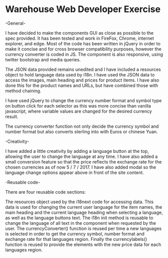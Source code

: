 # Warehouse Web Developer Exercise

-General-
 
I have decided to make the components GUI as close as possible to the spec provided. It has been tested and work in FireFox, Chrome, internet explorer, and edge. Most of the code has been written in jQuery in order to make it concise and for cross browser compatibility purposes, however the currency converter is coded in JS. The component is also responsive, using twitter bootstrap and media queries. 
 
The JSON data provided remains unedited and I have included a resources object to hold language data used by i18n. I have used the JSON data to access the images, main heading and prices for product items. I have also done this for the product names and URLs, but have combined those with method chaining. 
 
I have used jQuery to change the currency number format and symbol type on button click for each selector as this was more concise than vanilla javascript, where variable values are changed for the desired currency result. 
 
The currency converter function not only decide the currency symbol and number format but also converts sterling into with Euros or chinese Yuan. 
 
-Creativity-
 
I have added a little creativity by adding a language button at the top, allowing the user to change the language at any time. I have also added a small conversion feature so that the price reflects the exchange rate for the chosen currencies as of now 5 / 7 / 2017. I have also added modal so the language change options appear above in front of the site content.
 
-Reusable code-
 
There are four reusable code sections:
 
The resources object used by the i18next code for accessing data. This data is used for  changing the current user language for the item names, the main heading and the current language heading when selecting a language, as well as the language buttons text. 
The i18n init method is reusable to change the language of all text in the component when requested by the user.
The currencyConverter() function is reused per time a new languages is selected in order to get the currency symbol, number format and exchange rate for that languages region. 
Finally the currencylabels() function is reused to provide the elements with the new price data for each languages region. 
